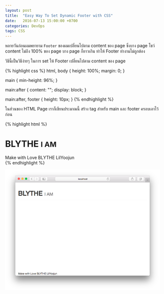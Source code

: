 ```yaml
---
layout: post
title:  "Easy Way To Set Dynamic Footer with CSS"
date:   2016-07-13 15:00:00 +0700
categories: DevOps
tags: CSS
---
```

หลายวันก่อนผมพยายาม `Footer` ของผมเปลี่ยนไปตาม content ของ page ซึ่งบาง page โชว์ content ไม่ถึง 100% ของ page บาง page ก็ยาวเกิน ทำให้ Footer ทำงานไม่ถูกต้อง

วิธีนี้เป็นวิธีง่ายๆ ในการ set ให้ Footer เปลี่ยนไปตาม content ของ page

{% highlight css %}
html, body {
  height: 100%;
  margin: 0;
}

main {
  min-height: 96%;
}

main:after {
  content: "";
  display: block;
}

main:after, footer {
  height: 10px;
}
{% endhighlight %}

ในส่วนของ HTML Page เราก็เขียนประมาณนี้ สร้าง tag สำหรับ main และ footer ครอบเอาไว้ก่อน

{% highlight html %}
<body>
<!-- Here is Main section -->
<main>
<div class="container">
  <div class="page-header">
    <h1>BLYTHE <small>I AM</small></h1>
  </div>
</div>
</main>

<!-- Footer present here -->
<footer>
<div class="container">
  Make with Love BLYTHE LilYoojun
</div>
</footer>

</body>
{% endhighlight %}

![Footer](/images/footerx.png)
